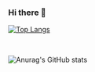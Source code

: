 ### Hi there 👋
[![Top Langs](https://github-readme-stats.vercel.app/api/top-langs/?username=jeongwwon&layout=compact&langs_count=8&theme=radical&hide_border=true&card_width=445)](https://github.com/jeongwwon/github-readme-stats)

&nbsp;

![Anurag's GitHub stats](https://github-readme-stats.vercel.app/api?username=jeongwwon&show_icons=true&theme=radical)

<!--
**jeongwwon/jeongwwon** is a ✨ _special_ ✨ repository because its `README.md` (this file) appears on your GitHub profile.

Here are some ideas to get you started:

- 🔭 I’m currently working on ...
- 🌱 I’m currently learning ...
- 👯 I’m looking to collaborate on ...
- 🤔 I’m looking for help with ...
- 💬 Ask me about ...
- 📫 How to reach me: ...
- 😄 Pronouns: ...
- ⚡ Fun fact: ...
-->
